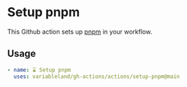 # Setup pnpm

This Github action sets up [pnpm](https://pnpm.io) in your workflow.

## Usage

```yml
- name: ⌛ Setup pnpm
  uses: variableland/gh-actions/actions/setup-pnpm@main
```

